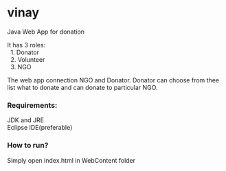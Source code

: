 # vinay
 Java Web App for donation
 
 It has 3 roles:  
    &nbsp;&nbsp;1.&nbsp;Donator  
    &nbsp;&nbsp;2.&nbsp;Volunteer  
    &nbsp;&nbsp;3.&nbsp;NGO
 
 The web app connection NGO and Donator. Donator can choose from thee list what to donate and can donate to particular NGO.
 
 ### Requirements:
 
 JDK and JRE  
 Eclipse IDE(preferable)
 
 ### How to run?
 
 Simply open index.html in WebContent folder
